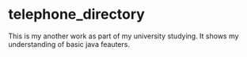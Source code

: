 # telephone_directory
This is my another work as part of my university studying. 
  It shows my understanding of basic java feauters.
